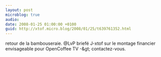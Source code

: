 ```yaml
---
layout: post
microblog: true
audio: 
date: 2008-01-25 01:00:00 +0100
guid: http://xtof.micro.blog/2008/01/25/t639761352.html
---
```

retour de la bambouseraie. @LvP briefé J-xtof sur le montage financier envisageable pour OpenCoffee TV -&amp;gt; contactez-vous.
